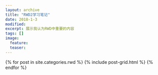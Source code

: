 ```yaml
---
layout: archive
title: "RWD2学习笔记"
date: 2018-1-3
modified:
excerpt: 展示我认为RWD中重要的内容
tags: []
image: 
  feature: 
  teaser:
---
```



<div class="tiles">
{% for post in site.categories.rwd %}
  {% include post-grid.html %}
{% endfor %}
</div><!-- /.tiles 把所有categories 有 rwd 的列出來-->